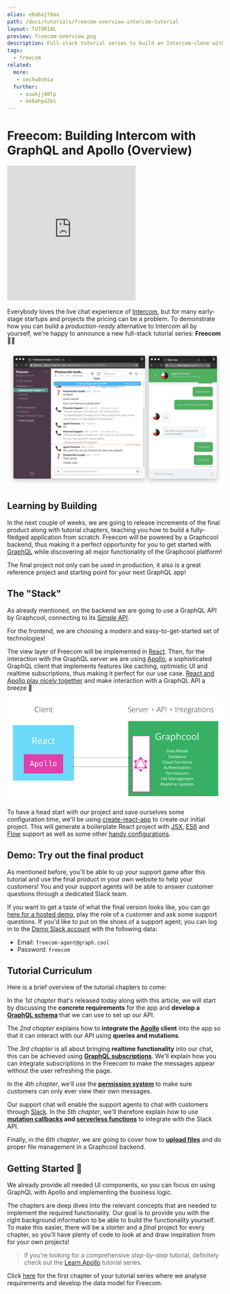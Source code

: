 ```yaml
---
alias: e8a6ajt8ax
path: /docs/tutorials/freecom-overview-intercom-tutorial
layout: TUTORIAL
preview: freecom-overview.png
description: Full-stack tutorial series to build an Intercom-clone with React, Apollo & GraphQL.
tags:
  - freecom
related:
  more:
   - iechu0shia
  further: 
    - xuakjj68lp
    - oe8ahyo2ei
---
```


# Freecom: Building Intercom with GraphQL and Apollo (Overview)

<iframe height="315" src="https://www.youtube.com/embed/E3dRRSIyNjc?list=PLn2e1F9Rfr6lF80_-VUDlZir2GIoW32Lo" frameborder="0" allowfullscreen></iframe>

Everybody loves the live chat experience of [Intercom](www.intercom.com), but for many early-stage startups and projects the pricing can be a problem. To demonstrate how you can build a _production-ready_ alternative to Intercom all by yourself, we're happy to announce a new full-stack tutorial series: **Freecom**  🎉🍾

![](./overview-demo.png)

## Learning by Building

In the next couple of weeks, we are going to release increments of the final product along with tutorial chapters, teaching you how to build a fully-fledged application from scratch. Freecom will be powered by a Graphcool backend, thus making it a perfect opportunity for you to get started with [GraphQL](www.graphql.org) while discovering all major functionality of the Graphcool platform!

The final project not only can be used in production, it also is a great reference project and starting point for your next GraphQL app!

## The "Stack"

As already mentioned, on the backend we are going to use a GraphQL API by Graphcool, connecting to its [Simple API](!alias-heshoov3ai/).

For the frontend, we are choosing a modern and easy-to-get-started set of technologies!

The view layer of Freecom will be implemented in [React](https://facebook.github.io/react/). Then, for the interaction with the GraphQL server we are using [Apollo](http://dev.apollodata.com/), a sophisticated GraphQL client that implements features like caching, optimistic UI and realtime subscriptions, thus making it perfect for our use case. [React and Apollo play nicely together](http://dev.apollodata.com/react/#react-toolbox) and make interaction with a GraphQL API a breeze 🚀  

![](./overview-arch.png)

To have a head start with our project and save ourselves some configuration time, we'll be using [create-react-app](https://github.com/facebookincubator/create-react-app) to create our initial project. This will generate a boilerplate React project with [JSX](https://jsx.github.io/), [ES6](http://es6-features.org/) and [Flow](https://flow.org/) support as well as some other [handy configurations](https://github.com/facebookincubator/create-react-app#why-use-this).

## Demo: Try out the final product

As mentioned before, you'll be able to up your support game after this tutorial and use the final product in your own website to help your customers! You and your support agents will be able to answer customer questions through a dedicated Slack team.

If you want to get a taste of what the final version looks like, you can go [here for a hosted demo](https://demo.graph.cool/freecom/), play the role of a customer and ask some support questions. If you'd like to put on the shoes of a support agent, you can log in to the [Demo Slack account](https://freecom-team.slack.com) with the following data:

- Email: `freecom-agent@graph.cool`
- Password: `freecom`

## Tutorial Curriculum

Here is a brief overview of the tutorial chapters to come:

In the _1st chapter_ that's released today along with this article, we will start by discussing the **concrete requirements** for the app and **develop a [GraphQL schema](!alias-ahwoh2fohj/)** that we can use to set up our API.

The _2nd chapter_ explains how to **integrate the [Apollo](http://dev.apollodata.com/react/) client** into the app so that it can interact with our API using **queries and mutations**.

The _3rd chapter_ is all about bringing **realtime functionality** into our chat, this can be achieved using [**GraphQL subscriptions**](!alias-aip7oojeiv/). We'll explain how you can integrate subscriptions in the Freecom to make the messages appear without the user refreshing the page.

In the _4th chapter_, we'll use the [**permission system**](!alias-iegoo0heez/) to make sure customers can only ever view their own messages.

Our support chat will enable the support agents to chat with customers through [Slack](https://slack.com/). In the _5th chapter_, we'll therefore explain how to use **[mutation callbacks](!alias-ahlohd8ohn/) and [serverless functions](https://stdlib.com/)** to integrate with the Slack API.

Finally, in the _6th chapter_, we are going to cover how to **[upload files](!alias-eer4wiang0/)** and do proper file management in a Graphcool backend.

## Getting Started 🚀

We already provide all needed UI components, so you can focus on using GraphQL with Apollo and implementing the business logic.

The chapters are deep dives into the relevant concepts that are needed to implement the required functionality. Our goal is to provide you with the right background information to be able to build the functionality yourself. To make this easier, there will be a _starter_ and a _final_ project for every chapter, so you'll have plenty of code to look at and draw inspiration from for your own projects!

> If you're looking for a comprehensive _step-by-step_ tutorial, definitely check out the [Learn Apollo](www.learnapollo.com) tutorial series.

Click [here](!alias-xuakjj68lp) for the first chapter of your tutorial series where we analyse requirements and develop the data model for Freecom.

<!-- FREECOM_SIGNUP -->
